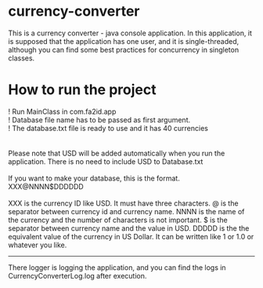 # currency-converter
This is a currency converter - java console application.
In this application, it is supposed that the application has one user, and it 
is single-threaded, although you can find some best practices for concurrency 
in singleton classes. 

<h1>How to run the project</h1>

! Run MainClass in com.fa2id.app<br>
! Database file name has to be passed as first argument.<br>
! The database.txt file is ready to use and it has 40 currencies<br>
<br><br>
Please note that USD will be added automatically when you run the application. There is no need to include USD to Database.txt
<br>
<br>
If you want to make your database, this is the format.<br>
XXX@NNNN$DDDDDD<br>
<br>
XXX is the currency ID like USD. It must have three characters.
@ is the separator between currency id and currency name.
NNNN is the name of the currency and the number of characters is not important.
$ is the separator between currency name and the value in USD.
DDDDD is the the equivalent value of the currency in US Dollar. It can be written like 1 or 1.0 or whatever you like.
<br>
<hr>
There logger is logging the application, and you can find the logs in CurrencyConverterLog.log after execution.
